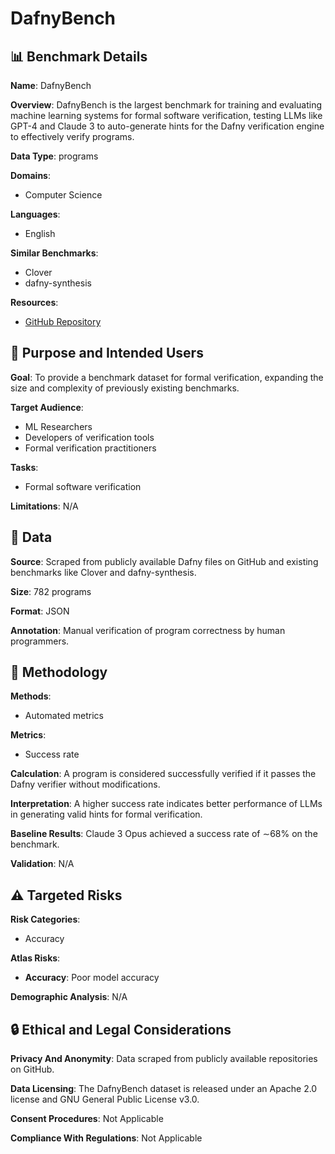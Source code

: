 # DafnyBench

## 📊 Benchmark Details

**Name**: DafnyBench

**Overview**: DafnyBench is the largest benchmark for training and evaluating machine learning systems for formal software verification, testing LLMs like GPT-4 and Claude 3 to auto-generate hints for the Dafny verification engine to effectively verify programs.

**Data Type**: programs

**Domains**:
- Computer Science

**Languages**:
- English

**Similar Benchmarks**:
- Clover
- dafny-synthesis

**Resources**:
- [GitHub Repository](https://github.com/sun-wendy/DafnyBench)

## 🎯 Purpose and Intended Users

**Goal**: To provide a benchmark dataset for formal verification, expanding the size and complexity of previously existing benchmarks.

**Target Audience**:
- ML Researchers
- Developers of verification tools
- Formal verification practitioners

**Tasks**:
- Formal software verification

**Limitations**: N/A

## 💾 Data

**Source**: Scraped from publicly available Dafny files on GitHub and existing benchmarks like Clover and dafny-synthesis.

**Size**: 782 programs

**Format**: JSON

**Annotation**: Manual verification of program correctness by human programmers.

## 🔬 Methodology

**Methods**:
- Automated metrics

**Metrics**:
- Success rate

**Calculation**: A program is considered successfully verified if it passes the Dafny verifier without modifications.

**Interpretation**: A higher success rate indicates better performance of LLMs in generating valid hints for formal verification.

**Baseline Results**: Claude 3 Opus achieved a success rate of ∼68% on the benchmark.

**Validation**: N/A

## ⚠️ Targeted Risks

**Risk Categories**:
- Accuracy

**Atlas Risks**:
- **Accuracy**: Poor model accuracy

**Demographic Analysis**: N/A

## 🔒 Ethical and Legal Considerations

**Privacy And Anonymity**: Data scraped from publicly available repositories on GitHub.

**Data Licensing**: The DafnyBench dataset is released under an Apache 2.0 license and GNU General Public License v3.0.

**Consent Procedures**: Not Applicable

**Compliance With Regulations**: Not Applicable

